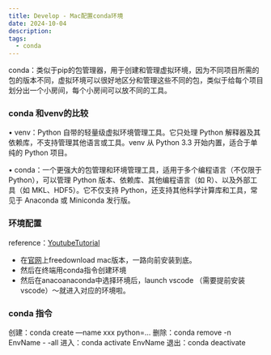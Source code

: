 ```yaml
---
title: Develop - Mac配置conda环境
date: 2024-10-04
description:
tags:
  - conda
---
```

conda：类似于pip的包管理器，用于创建和管理虚拟环境，因为不同项目所需的包的版本不同，虚拟环境可以很好地区分和管理这些不同的包，类似于给每个项目划分出一个小房间，每个小房间可以放不同的工具。
### conda 和venv的比较
• venv：Python 自带的轻量级虚拟环境管理工具。它只处理 Python 解释器及其依赖库，不支持管理其他语言或工具。venv 从 Python 3.3 开始内置，适合于单纯的 Python 项目。

• conda：一个更强大的包管理和环境管理工具，适用于多个编程语言（不仅限于 Python），可以管理 Python 版本、依赖库、其他编程语言（如 R）、以及外部工具（如 MKL、HDF5）。它不仅支持 Python，还支持其他科学计算库和工具，常见于 Anaconda 或 Miniconda 发行版。

### 环境配置
reference：[YoutubeTutorial](https://www.youtube.com/watch?v=drbaFALFKDg)
- 在[官网](https://www.anaconda.com/)上freedownload mac版本，一路向前安装到底。
- 然后在终端用conda指令创建环境
- 然后在anacoanaconda中选择环境后，launch vscode （需要提前安装vscode）～就进入对应的环境啦。
### conda 指令
创建：conda create —name xxx python=…
删除：conda remove -n EnvName - -all
进入：conda activate EnvName
退出：conda deactivate
